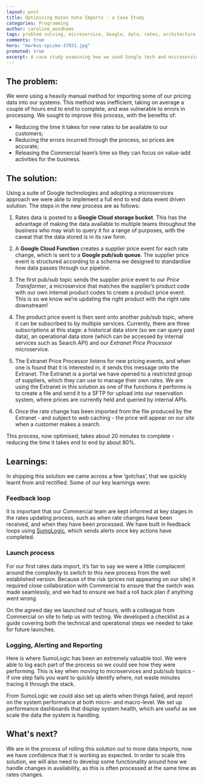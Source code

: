 ```yaml
---
layout: post
title: Optimising Rates Data Imports - a Case Study
categories: Programming
author: caroline_woodhams
tags: problem solving, microservice, Google, data, rates, architecture
comments: true
hero: "markus-spiske-37931.jpg"
promoted: true
excerpt: A case study examining how we used Google tech and microservices to solve the problem of importing and processing rates data.
---
```


## The problem:
We were using a heavily manual method for importing some of our pricing data into our systems. This method was inefficient, taking on average a couple of hours end to end to complete, and was vulnerable to errors in processing. We sought to improve this process, with the benefits of:

- Reducing the time it takes for new rates to be available to our customers;
- Reducing the errors incurred through the process, so prices are accurate;
- Releasing the Commercial team’s time so they can focus on value-add activities for the business.

## The solution:
Using a suite of Google technologies and adopting a microservices approach we were able to implement a full end to end data event driven solution. The steps in the new process are as follows:

1) Rates data is posted to a **Google Cloud storage bucket**. This has the advantage of making the data available to multiple teams throughout the business who may wish to query it for a range of purposes, with the caveat that the data stored is in its raw form.

2) A **Google Cloud Function** creates a supplier price event for each rate change, which is sent to a **Google pub/sub queue**. The supplier price event is structured according to a schema we designed to standardise how data passes through our pipeline.

3) The first pub/sub topic sends the supplier price event to our *Price Transformer*, a microservice that matches the supplier’s product code with our own internal product codes to create a product price event. This is so we know we’re updating the right product with the right rate downstream!

4)  The product price event is then sent onto another pub/sub topic, where it can be subscribed to by multiple services. Currently, there are three subscriptions at this stage: a historical data store (so we can query past data), an operational data store (which can be accessed by internal services such as Search API) and our *Extranet Price Processor* microservice.

5) The Extranet Price Processor listens for new pricing events, and when one is found that it is interested in, it sends this message onto the Extranet. The Extranet is a portal we have opened to a restricted group of suppliers, which they can use to manage their own rates. We are using the Extranet in this solution as one of the functions it performs is to create a file and send it to a SFTP for upload into our reservation system, where prices are currently held and queried by internal APIs.

6) Once the rate change has been imported from the file produced by the Extranet - and subject to web caching - the price will appear on our site when a customer makes a search.

This process, now optimised, takes about 20 minutes to complete - reducing the time it takes end to end by about 80%.

## Learnings:
In shipping this solution we came across a few ‘gotchas’, that we quickly learnt from and rectified. Some of our key learnings were:

### Feedback loop
It is important that our Commercial team are kept informed at key stages in the rates updating process, such as when rate changes have been received, and when they have been processed. We have built in feedback loops using [SumoLogic](https://www.sumologic.com/), which sends alerts once key actions have completed.

### Launch process
For our first rates data import, it’s fair to say we were a little complacent around the complexity to switch to this new process from the well established version. Because of the risk (prices not appearing on our site) it required close collaboration with Commercial to ensure that the switch was made seamlessly, and we had to ensure we had a roll back plan if anything went wrong.  

On the agreed day we launched out of hours, with a colleague from Commercial on site to help us with testing. We developed a checklist as a guide covering both the technical and operational steps we needed to take for future launches.

### Logging, Alerting and Reporting
Here is where SumoLogic has been an extremely valuable tool. We were able to log each part of the process so we could see how they were performing. This is key when moving to microservices and pub/sub topics - if one step fails you want to quickly identify where, not waste minutes tracing it through the stack.

From SumoLogic we could also set up alerts when things failed, and report on the system performance at both micro- and macro-level. We set up performance dashboards that display system health, which are useful as we scale the data the system is handling.

## What's next?

We are in the process of rolling this solution out to more data imports, now we have confidence that it is working as expected. In order to scale this solution, we will also need to develop some functionality around how we handle changes in availability, as this is often processed at the same time as rates changes.
